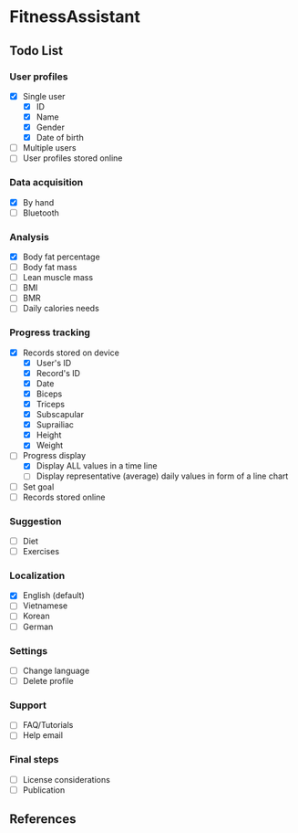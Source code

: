 # FitnessAssistant
## Todo List

### User profiles
* [x] Single user
   * [x] ID
   * [x] Name
   * [x] Gender
   * [x] Date of birth
* [ ] Multiple users
* [ ] User profiles stored online

### Data acquisition
* [x] By hand
* [ ] Bluetooth

### Analysis
* [x] Body fat percentage
* [ ] Body fat mass
* [ ] Lean muscle mass
* [ ] BMI
* [ ] BMR
* [ ] Daily calories needs

### Progress tracking
* [x] Records stored on device
   * [x] User's ID
   * [x] Record's ID
   * [x] Date
   * [x] Biceps   
   * [x] Triceps
   * [x] Subscapular
   * [x] Suprailiac
   * [x] Height
   * [x] Weight
* [ ] Progress display
   * [x] Display ALL values in a time line
   * [ ] Display representative (average) daily values in form of a line chart
* [ ] Set goal
* [ ] Records stored online

### Suggestion
* [ ] Diet
* [ ] Exercises 

### Localization
* [x] English (default)
* [ ] Vietnamese
* [ ] Korean
* [ ] German

### Settings
* [ ] Change language
* [ ] Delete profile

### Support
* [ ] FAQ/Tutorials
* [ ] Help email

### Final steps
* [ ] License considerations
* [ ] Publication

## References
